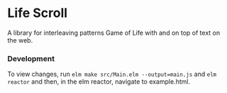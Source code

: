 # Life Scroll

A library for interleaving patterns Game of Life with and on top of text on the web.

### Development

To view changes, run `elm make src/Main.elm --output=main.js` and `elm reactor`
and then, in the elm reactor, navigate to example.html.

